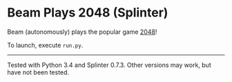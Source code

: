 # Beam Plays 2048 (Splinter)
Beam (autonomously) plays the popular game [2048](git.io/2048)!

To launch, execute `run.py`.
***

Tested with Python 3.4 and Splinter 0.7.3.
Other versions may work, but have not been tested.
